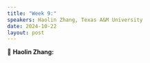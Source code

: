 ```yaml
---
title: "Week 9:"
speakers: Haolin Zhang, Texas A&M University 
date: 2024-10-22
layout: post
---
```


💬 **Haolin Zhang:** 